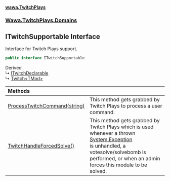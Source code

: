 #### [wawa.TwitchPlays](index.md 'index')
### [Wawa.TwitchPlays.Domains](Wawa.TwitchPlays.Domains.md 'Wawa.TwitchPlays.Domains')

## ITwitchSupportable Interface

Interface for Twitch Plays support.

```csharp
public interface ITwitchSupportable
```

Derived  
&#8627; [ITwitchDeclarable](ITwitchDeclarable.md 'Wawa.TwitchPlays.ITwitchDeclarable')  
&#8627; [Twitch&lt;TMod&gt;](Twitch{TMod}.md 'Wawa.TwitchPlays.Twitch<TMod>')

| Methods | |
| :--- | :--- |
| [ProcessTwitchCommand(string)](ITwitchSupportable.ProcessTwitchCommand(string).md 'Wawa.TwitchPlays.Domains.ITwitchSupportable.ProcessTwitchCommand(string)') | This method gets grabbed by Twitch Plays to process a user command. |
| [TwitchHandleForcedSolve()](ITwitchSupportable.TwitchHandleForcedSolve.md 'Wawa.TwitchPlays.Domains.ITwitchSupportable.TwitchHandleForcedSolve()') | This method gets grabbed by Twitch Plays which is used whenever a thrown [System.Exception](https://docs.microsoft.com/en-us/dotnet/api/System.Exception 'System.Exception')<br/>is unhandled, a votesolve/solvebomb is performed, or when an admin forces this module to be solved. |
